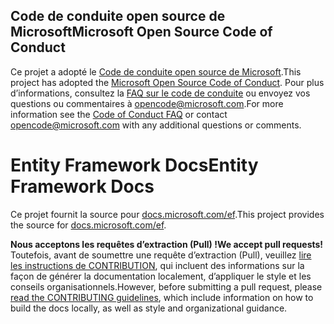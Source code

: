 ## <a name="microsoft-open-source-code-of-conduct"></a><span data-ttu-id="6d443-101">Code de conduite open source de Microsoft</span><span class="sxs-lookup"><span data-stu-id="6d443-101">Microsoft Open Source Code of Conduct</span></span>

<span data-ttu-id="6d443-102">Ce projet a adopté le [Code de conduite open source de Microsoft](https://opensource.microsoft.com/codeofconduct/).</span><span class="sxs-lookup"><span data-stu-id="6d443-102">This project has adopted the [Microsoft Open Source Code of Conduct](https://opensource.microsoft.com/codeofconduct/).</span></span>
<span data-ttu-id="6d443-103">Pour plus d’informations, consultez la [FAQ sur le code de conduite](https://opensource.microsoft.com/codeofconduct/faq/) ou envoyez vos questions ou commentaires à [opencode@microsoft.com](mailto:opencode@microsoft.com).</span><span class="sxs-lookup"><span data-stu-id="6d443-103">For more information see the [Code of Conduct FAQ](https://opensource.microsoft.com/codeofconduct/faq/) or contact [opencode@microsoft.com](mailto:opencode@microsoft.com) with any additional questions or comments.</span></span>

<a name="entity-framework-docs"></a><span data-ttu-id="6d443-104">Entity Framework Docs</span><span class="sxs-lookup"><span data-stu-id="6d443-104">Entity Framework Docs</span></span>
=====================

<span data-ttu-id="6d443-105">Ce projet fournit la source pour [docs.microsoft.com/ef](https://docs.microsoft.com/ef/).</span><span class="sxs-lookup"><span data-stu-id="6d443-105">This project provides the source for [docs.microsoft.com/ef](https://docs.microsoft.com/ef/).</span></span>

<span data-ttu-id="6d443-106">**Nous acceptons les requêtes d’extraction (Pull) !**</span><span class="sxs-lookup"><span data-stu-id="6d443-106">**We accept pull requests!**</span></span> <span data-ttu-id="6d443-107">Toutefois, avant de soumettre une requête d’extraction (Pull), veuillez [lire les instructions de CONTRIBUTION](CONTRIBUTING.md), qui incluent des informations sur la façon de générer la documentation localement, d’appliquer le style et les conseils organisationnels.</span><span class="sxs-lookup"><span data-stu-id="6d443-107">However, before submitting a pull request, please [read the CONTRIBUTING guidelines](CONTRIBUTING.md), which include information on how to build the docs locally, as well as style and organizational guidance.</span></span>
